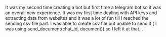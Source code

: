
It was my second time creating a bot but first time a telegram bot so it 
was an overall new experience. It was my first time dealing with API keys and extracting data from websites
and it was a lot of fun till I reached the sending csv file part. I was able to create csv file but unable to 
send it ( I was using send_document(chat_id, document)) so I left it at that...
